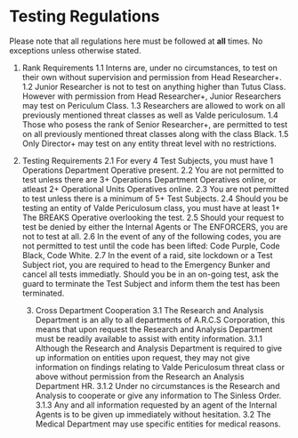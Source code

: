 # Testing Regulations
Please note that all regulations here must be followed at **all** times. No exceptions unless otherwise stated.

1. Rank Requirements
   1.1 Interns are, under no circumstances, to test on their own without supervision and permission from Head Researcher+.
   1.2 Junior Researcher is not to test on anything higher than Tutus Class. However with permission from Head Researcher+, Junior Researchers may test on Periculum Class.
   1.3 Researchers are allowed to work on all previously mentioned threat classes as well as Valde periculosum.
   1.4 Those who posess the rank of Senior Researcher+, are permitted to test on all previously mentioned threat classes along with the class Black.
   1.5 Only Director+ may test on any entity threat level with no restrictions.

2. Testing Requirements
   2.1 For every 4 Test Subjects, you must have 1 Operations Department Operative present.
   2.2 You are not permitted to test unless there are 3+ Operations Department Operatives online, or atleast 2+ Operational Units Operatives online.
   2.3 You are not permitted to test unless there is a minimum of 5+ Test Subjects.
   2.4 Should you be testing an entity of Valde Periculosum class, you must have at least 1+ The BREAKS Operative overlooking the test.
   2.5 Should your request to test be denied by either the Internal Agents or The ENFORCERS, you are not to test at all.
   2.6 In the event of any of the following codes, you are not permitted to test until the code has been lifted: Code Purple, Code Black, Code White.
   2.7 In the event of a raid, site lockdown or a Test Subject riot, you are required to head to the Emergency Bunker and cancel all tests immediatly. Should you be in an on-going test, ask the guard to terminate the Test Subject and inform them the test has been terminated.

   3. Cross Department Cooperation
      3.1 The Research and Analysis Department is an ally to all departments of A.R.C.S Corporation, this means that upon request the Research and Analysis Department must be readily available to assist with entity information.
        3.1.1 Although the Research and Analysis Department is required to give up information on entities upon request, they may not give information on findings relating to Valde Periculosum threat class or above without permission from the Research an Analysis Department HR.
        3.1.2 Under no circumstances is the Research and Analysis to cooperate or give any information to The Sinless Order.
        3.1.3 Any and all information requested by an agent of the Internal Agents is to be given up immediately without hesitation.
      3.2 The Medical Department may use specific entities for medical reasons.
      
